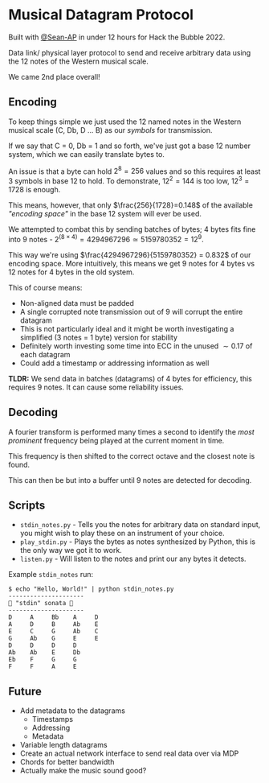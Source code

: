 # Musical Datagram Protocol

Built with [@Sean-AP](https://github.com/Sean-AP/) in under 12 hours for Hack the Bubble 2022.

Data link/ physical layer protocol to send and receive arbitrary data using the 12 notes of the Western musical scale.

We came 2nd place overall!

## Encoding

To keep things simple we just used the 12 named notes in the Western musical scale (C, Db, D ... B) as our _symbols_ for transmission.

If we say that C = 0, Db = 1 and so forth, we've just got a base 12 number system, which we can easily translate bytes to.

An issue is that a byte can hold $2^8=256$ values and so this requires at least 3 symbols in base 12 to hold. To demonstrate, $12^2=144$ is too low, $12^3=1728$ is enough.

This means, however, that only $\frac{256}{1728}=0.148$ of the available _"encoding space"_ in the base 12 system will ever be used.

We attempted to combat this by sending batches of bytes; 4 bytes fits fine into 9 notes - $2^{(8\times4)} = 4294967296 \simeq 5159780352 = 12^9$.

This way we're using $\frac{4294967296}{5159780352} = 0.832$ of our encoding space. More intuitively, this means we get 9 notes for 4 bytes vs 12 notes for 4 bytes in the old system.

This of course means:
- Non-aligned data must be padded
- A single corrupted note transmission out of 9 will
  corrupt the entire datagram
- This is not particularly ideal and it might be worth 
  investigating a simplified (3 notes = 1 byte) version
  for stability
- Definitely worth investing some time into ECC in the
  unused $\sim0.17$ of each datagram
- Could add a timestamp or addressing information as well

**TLDR:** We send data in batches (datagrams) of 4 bytes for efficiency, this requires 9 notes. It can cause some reliability issues.

## Decoding

A fourier transform is performed many times a second to identify the _most prominent_ frequency being played at the current moment in time.

This frequency is then shifted to the correct octave and the closest note is found.

This can then be but into a buffer until 9 notes are detected for decoding.

## Scripts

- `stdin_notes.py` - Tells you the notes for arbitrary data on standard input, you might wish to play these on an instrument of your choice.
- `play_stdin.py` - Plays the bytes as notes synthesized by Python, this is the only way we got it to work.
- `listen.py` - Will listen to the notes and print our any bytes it detects.

Example `stdin_notes` run:
```
$ echo "Hello, World!" | python stdin_notes.py 
---------------------
🎵 "stdin" sonata 🎵
---------------------
D     A     Bb    A     D     
A     D     B     Ab    E     
E     C     G     Ab    C     
G     Ab    G     E     E     
D     D     D     D     
Ab    Ab    E     Db    
Eb    F     G     G     
F     F     A     E     
```

## Future

- Add metadata to the datagrams
  - Timestamps
  - Addressing
  - Metadata
- Variable length datagrams
- Create an actual network interface to send real data over via MDP
- Chords for better bandwidth
- Actually make the music sound good?
